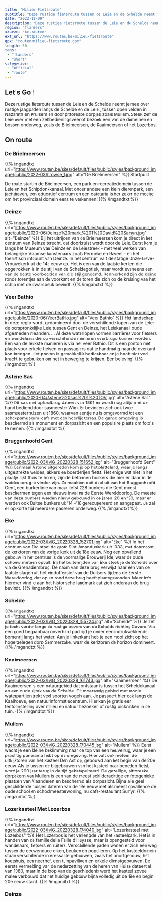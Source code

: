 ```yaml
---
title: "Milieu Fietsroute"
subtitle: "Deze rustige fietsroute tussen de Leie en de Schelde neemt je mee over rustige jaagpaden langs de Schelde en de Leie , tussen open velden in Nazareth en Kruisem en door pittoreske dorpjes zoals Mullem"
date: "2022-11-09"
description: "Deze rustige fietsroute tussen de Leie en de Schelde neemt je mee over rustige jaagpaden langs de Schelde en de Leie , tussen open velden in Nazareth en Kruisem en door pittoreske dorpjes zoals Mullem"
region: "flanders"
source: "be.routen"
ext_url: "https://www.routen.be/milieu-fietsroute"
gpx: "routen/milieu-fietsroute.gpx"
length: 50
tags:
 - "flanders"
 - "short"
categories:
 - "official"
 - "route"
---
```


## Let's Go ! 

Deze rustige fietsroute tussen de Leie en de Schelde neemt je mee over rustige jaagpaden langs de Schelde en de Leie , tussen open velden in Nazareth en Kruisem en door pittoreske dorpjes zoals Mullem. Steek zelf de Leie over met een zelfbedieningsveer of bezoek een van de domeinen en bossen onderweg, zoals de Brielmeersen, de Kaaimeersen of het Lozerbos.

## On route

### De Brielmeersen

{{% imgandtxt url="https://www.routen.be/sites/default/files/public/styles/background_image/public/2022-03/browse_1.jpg" alt="De Brielmeersen" %}}
Startpunt

De route start in de Brielmeersen, een park en recreatiedomein tussen de Leie en het Schipdonkkanaal. Met onder andere een klein dierenpark, een jachthaven, een educatief centrum en een cafetaria is het zeker de moeite om het provinciaal domein eens te verkennen!
{{% /imgandtxt %}}

### Deinze

{{% imgandtxt url="https://www.routen.be/sites/default/files/public/styles/background_image/public/2020-06/Deinze%20markt%201%20David%20Samyn.jpg" alt="Deinze" %}}
Bij het uitrijden van de Brielmeersen kom je direct in het centrum van Deinze terecht, dat doorkruist wordt door de Leie. Eerst kom je langs het Museum van Deinze en de Leiestreek - met veel werken van belangrijke Vlaamse kunstenaars zoals Permeke en Raveel - en het toeristisch infopunt van Deinze. In het centrum valt de statige Onze-Lieve-Vrouwekerk uit de 14e eeuw op. Het is een van de laatste kerken die opgetrokken is in de stijl van de Scheldegotiek, maar wordt eveneens een van de beste voorbeelden van die stijl genoemd. Kenmerkend zijn de kleine ronde torentjes aan de voorkant en de toren die zich op de kruising van het schip met de dwarsbeuk bevindt.
{{% /imgandtxt %}}

### Veer Bathio

{{% imgandtxt url="https://www.routen.be/sites/default/files/public/styles/background_image/public/2020-06/VeerBathio.jpg" alt="Veer Bathio" %}}
Het landschap in deze regio wordt gedomineerd door de verschillende lopen van de Leie: de oorspronkelijke Leie tussen Gent en Deinze, het Leiekanaal, oude afgesneden meanders ... Al deze waterlopen vormen barrières voor fietsers en wandelaars die op verschillende manieren overbrugd kunnen worden. Een van de leukste manieren is via het veer Bathio. Dit is een ponton met plaats voor enkele fietsen en passagiers dat je handmatig naar de overkant kan brengen. Het ponton is gemakkelijk bedienbaar en je hoeft niet veel kracht te gebruiken om het in beweging te krijgen. Een beleving!
{{% /imgandtxt %}}

### Astene Sas

{{% imgandtxt url="https://www.routen.be/sites/default/files/public/styles/background_image/public/2020-04/Astene%20sas%201%20TOV.jpg" alt="Astene Sas" %}}
Dit sas met ophaalbrug dateert van 1861 en wordt nog altijd met de hand bediend door sasmeester Wim. Er bevinden zich ook twee sasmeesterhuizen uit 1860, waarvan eentje nu is omgevormd tot een scheepsmuseum-café met een heerlijk terras. De ganse omgeving is beschermd als monument en dorpszicht en een populaire plaats om foto's te nemen.
{{% /imgandtxt %}}

### Bruggenhoofd Gent

{{% imgandtxt url="https://www.routen.be/sites/default/files/public/styles/background_image/public/2022-03/IMG_20220328_151652.jpg" alt="Bruggenhoofd Gent" %}}
Eenmaal Astene uitgereden kom je op het platteland, waar je langs uitgestrekte weides, akkers en boerderijen fietst. Het enige wat niet in het plaatje lijkt thuis te horen, zijn de betonnen bunkers die hier en daar in de weides terug te vinden zijn. Ze maakten ooit deel uit van het Bruggenhoofd Gent, een bunkerlinie van maar liefst 228 bunkers die Gent moest beschermen tegen een nieuwe inval na de Eerste Wereldoorlog. De meeste van deze bunkers werden nieuw gebouwd in de jaren ’20 en ’30, maar er werden ook Duitse bunkers uit ’14 -’18 gerecupereerd en aangepast. Je zal er op korte tijd meerdere passeren onderweg.
{{% /imgandtxt %}}

### Eke

{{% imgandtxt url="https://www.routen.be/sites/default/files/public/styles/background_image/public/2022-03/IMG_20220328_152701.jpg" alt="Eke" %}}
In het centrum van Eke staat de grote Sint-Amanduskerk uit 1933, met daarnaast de kerktoren van de vorige kerk uit de 18e eeuw. Nog een opvallend gebouw in het centrum is de voormalige Brouwerij Ide, waar de oude schouw meteen opvalt. Bij het buitenrijden van Eke steek je de Schelde over via de Grenadiersbrug. De naam van deze brug verwijst naar een van de laatste slagen uit het eindoffensief van de Duitsers tijdens de Eerste Wereldoorlog, dat op en rond deze brug heeft plaatsgevonden. Meer info hierover vind je aan het historische landmark dat zich onderaan de brug bevindt.
{{% /imgandtxt %}}

### Schelde

{{% imgandtxt url="https://www.routen.be/sites/default/files/public/styles/background_image/public/2022-03/IMG_20220328_155724.jpg" alt="Schelde" %}}
Je zet je tocht verder langs de rustige oevers van de Schelde richting Gavere. Via een goed begaanbaar onverhard pad rijd je onder een indrukwekkende bomenrij langs het water. Aan je linkerkant heb je een mooi zicht op het hogergelegen dorp Semmerzake, waar de kerktoren de horizon domineert.
{{% /imgandtxt %}}

### Kaaimeersen

{{% imgandtxt url="https://www.routen.be/sites/default/files/public/styles/background_image/public/2022-03/IMG_20220328_161743.jpg" alt="Kaaimeersen" %}}
De Kaaimeersen is een natuurgebied dat ontstaan is tussen het Scheldekanaal en een oude zijtak van de Schelde. Dit moerassig gebied met mooie waterpartijen trekt veel soorten vogels aan. Je passeert hier ook langs de Kaaihoeve, een natuurinformatiecentrum. Hier kan je gratis een tentoonstelling over milieu en natuur bezoeken of rustig picknicken in de tuin.
{{% /imgandtxt %}}

### Mullem

{{% imgandtxt url="https://www.routen.be/sites/default/files/public/styles/background_image/public/2022-03/IMG_20220328_170445.jpg" alt="Mullem" %}}
Eerst wacht je een kleine beklimming naar de top van een heuvelrug, waar je een prachtig panorama hebt op de omgeving. Hier valt ook meteen de uitkijktoren van het kasteel Den Ast op, gebouwd aan het begin van de 20e eeuw. Als je tussen de bijgebouwen van het kasteel naar beneden fietst, word je 200 jaar terug in de tijd gekatapulteerd. De gezellige, pittoreske dorpskern van Mullem is een van de meest schilderachtige en fotogenieke plaatsen van Vlaanderen en beschermd als dorpszicht. Bijna alle geel geschilderde huisjes dateren van de 19e eeuw met als meest opvallende de oude school en schoolmeesterwoning, nu café-restaurant Surfyr.
{{% /imgandtxt %}}

### Lozerkasteel Met Lozerbos

{{% imgandtxt url="https://www.routen.be/sites/default/files/public/styles/background_image/public/2022-03/IMG_20220328_174040.jpg" alt="Lozerkasteel met Lozerbos" %}}
Het Lozerbos is het verlengde van het kasteelpark. Het is in handen van de familie della Faille d’Huysse, maar is opengesteld voor wandelaars, fietsers en ruiters. Verschillende paden wanen er zich een weg tussen de eeuwenoude eiken, beuken en populieren. Op het kasteeldomein staan verschillende interessante gebouwen, zoals het poortgebouw, het koetshuis, een neerhof, een tuinpavilioen en enkele dienstgebouwen. De eerste vermelding van de nederzetting van de heren van Huise dateert al van 1080, maar in de loop van de geschiedenis werd het kasteel zoveel malen verbouwd dat het huidige gebouw bijna volledig uit de 19e en begin 20e eeuw stamt.
{{% /imgandtxt %}}

### Deinze


